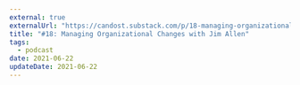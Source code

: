 ```yaml
---
external: true
externalUrl: "https://candost.substack.com/p/18-managing-organizational-changes"
title: "#18: Managing Organizational Changes with Jim Allen"
tags:
  - podcast
date: 2021-06-22
updateDate: 2021-06-22
---
```

